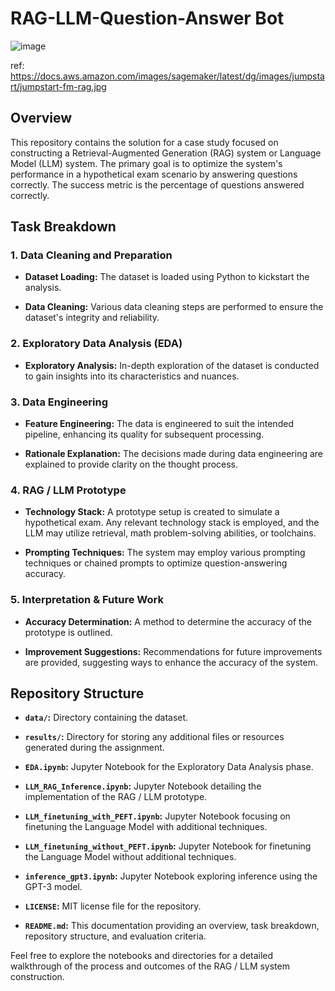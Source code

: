 

# RAG-LLM-Question-Answer Bot
![image](https://github.com/shivam3110/RAG-LLM-Q-A/assets/56818878/8e32e0ea-b258-43ad-a254-456d1e3dbff0)

ref: https://docs.aws.amazon.com/images/sagemaker/latest/dg/images/jumpstart/jumpstart-fm-rag.jpg

## Overview

This repository contains the solution for a case study focused on constructing a Retrieval-Augmented Generation (RAG) system or Language Model (LLM) system. The primary goal is to optimize the system's performance in a hypothetical exam scenario by answering questions correctly. The success metric is the percentage of questions answered correctly.

## Task Breakdown

### 1. Data Cleaning and Preparation

- **Dataset Loading:** The dataset is loaded using Python to kickstart the analysis.

- **Data Cleaning:** Various data cleaning steps are performed to ensure the dataset's integrity and reliability.

### 2. Exploratory Data Analysis (EDA)

- **Exploratory Analysis:** In-depth exploration of the dataset is conducted to gain insights into its characteristics and nuances.

### 3. Data Engineering

- **Feature Engineering:** The data is engineered to suit the intended pipeline, enhancing its quality for subsequent processing.

- **Rationale Explanation:** The decisions made during data engineering are explained to provide clarity on the thought process.

### 4. RAG / LLM Prototype

- **Technology Stack:** A prototype setup is created to simulate a hypothetical exam. Any relevant technology stack is employed, and the LLM may utilize retrieval, math problem-solving abilities, or toolchains.

- **Prompting Techniques:** The system may employ various prompting techniques or chained prompts to optimize question-answering accuracy.

### 5. Interpretation & Future Work

- **Accuracy Determination:** A method to determine the accuracy of the prototype is outlined.

- **Improvement Suggestions:** Recommendations for future improvements are provided, suggesting ways to enhance the accuracy of the system.

## Repository Structure

- **`data/`:** Directory containing the dataset.

- **`results/`:** Directory for storing any additional files or resources generated during the assignment.

- **`EDA.ipynb`:** Jupyter Notebook for the Exploratory Data Analysis phase.

- **`LLM_RAG_Inference.ipynb`:** Jupyter Notebook detailing the implementation of the RAG / LLM prototype.

- **`LLM_finetuning_with_PEFT.ipynb`:** Jupyter Notebook focusing on finetuning the Language Model with additional techniques.

- **`LLM_finetuning_without_PEFT.ipynb`:** Jupyter Notebook for finetuning the Language Model without additional techniques.

- **`inference_gpt3.ipynb`:** Jupyter Notebook exploring inference using the GPT-3 model.

- **`LICENSE`:** MIT license file for the repository.

- **`README.md`:** This documentation providing an overview, task breakdown, repository structure, and evaluation criteria.



Feel free to explore the notebooks and directories for a detailed walkthrough of the process and outcomes of the RAG / LLM system construction.

